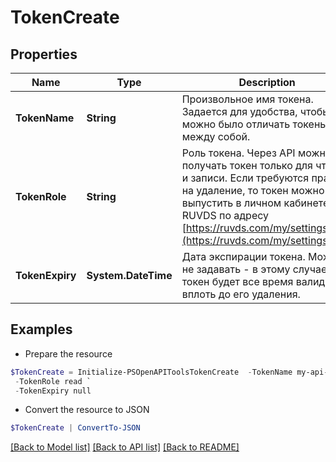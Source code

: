 # TokenCreate
## Properties

Name | Type | Description | Notes
------------ | ------------- | ------------- | -------------
**TokenName** | **String** | Произвольное имя токена. Задается для удобства, чтобы можно было отличать токены между собой. | 
**TokenRole** | **String** | Роль токена. Через API можно получать токен только для чтения и записи.  Если требуются права на удаление, то токен можно выпустить в личном кабинете RUVDS по адресу [https://ruvds.com/my/settings/api](https://ruvds.com/my/settings/api).  | 
**TokenExpiry** | **System.DateTime** | Дата экспирации токена. Можно не задавать - в этому случае токен будет все время валидным вплоть до его удаления.  | [optional] 

## Examples

- Prepare the resource
```powershell
$TokenCreate = Initialize-PSOpenAPIToolsTokenCreate  -TokenName my-api-token `
 -TokenRole read `
 -TokenExpiry null
```

- Convert the resource to JSON
```powershell
$TokenCreate | ConvertTo-JSON
```

[[Back to Model list]](../README.md#documentation-for-models) [[Back to API list]](../README.md#documentation-for-api-endpoints) [[Back to README]](../README.md)

